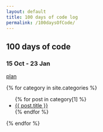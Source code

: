 ```yaml
---
layout: default
title: 100 days of code log
permalink: /100daysOfCode/
---
```

## 100 days of code ##
### 15 Oct - 23 Jan ###

[plan](100days-plan.html)

{% for category in site.categories %}
   <ul>
    {% for post in category[1] %}
      <li><a href="{{ post.url }}">{{ post.title }}</a></li>
    {% endfor %}
  </ul>
{% endfor %}


